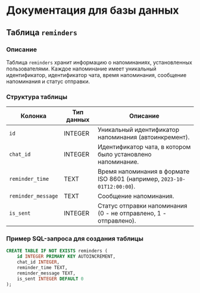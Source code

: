 # Документация для базы данных

## Таблица `reminders`

### Описание
Таблица `reminders` хранит информацию о напоминаниях, установленных пользователями. Каждое напоминание имеет уникальный идентификатор, идентификатор чата, время напоминания, сообщение напоминания и статус отправки.

### Структура таблицы

| Колонка       | Тип данных | Описание                                                                 |
|---------------|------------|--------------------------------------------------------------------------|
| `id`          | INTEGER    | Уникальный идентификатор напоминания (автоинкремент).                    |
| `chat_id`     | INTEGER    | Идентификатор чата, в котором было установлено напоминание.              |
| `reminder_time` | TEXT      | Время напоминания в формате ISO 8601 (например, `2023-10-01T12:00:00`). |
| `reminder_message` | TEXT    | Сообщение напоминания.                                                  |
| `is_sent`     | INTEGER    | Статус отправки напоминания (0 - не отправлено, 1 - отправлено).        |

### Пример SQL-запроса для создания таблицы

```sql
CREATE TABLE IF NOT EXISTS reminders (
    id INTEGER PRIMARY KEY AUTOINCREMENT,
    chat_id INTEGER,
    reminder_time TEXT,
    reminder_message TEXT,
    is_sent INTEGER DEFAULT 0
);
